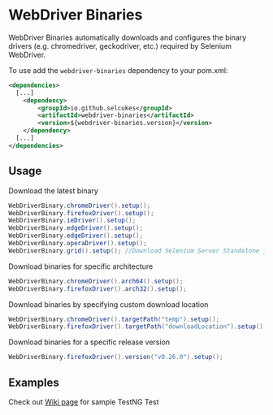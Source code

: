 # WebDriver Binaries

WebDriver Binaries automatically downloads and configures the binary drivers (e.g. chromedriver, geckodriver, etc.)
required by Selenium WebDriver.

To use add the `webdriver-binaries` dependency to your pom.xml:

```xml
<dependencies>
  [...]
    <dependency>
        <groupId>io.github.selcukes</groupId>
        <artifactId>webdriver-binaries</artifactId>
        <version>${webdriver-binaries.version}</version>
    </dependency>
  [...]
</dependencies>

```

## Usage

Download the latest binary

```java
WebDriverBinary.chromeDriver().setup();
WebDriverBinary.firefoxDriver().setup();
WebDriverBinary.ieDriver().setup();
WebDriverBinary.edgeDriver().setup();
WebDriverBinary.edgeDriver().setup();
WebDriverBinary.operaDriver().setup();
WebDriverBinary.grid().setup();	//Download Selenium Server Standalone jar
```

Download binaries for specific architecture

```java
WebDriverBinary.chromeDriver().arch64().setup();
WebDriverBinary.firefoxDriver().arch32().setup();
```

Download binaries by specifying custom download location

```java
WebDriverBinary.chromeDriver().targetPath("temp").setup();
WebDriverBinary.firefoxDriver().targetPath("downloadLocation").setup();
```

Download binaries for a specific release version

```java
WebDriverBinary.firefoxDriver().version("v0.26.0").setup();
```

## Examples

Check out <a href="https://github.com/selcukes/webdriver-binaries/wiki/Configure-WebDriverBinary-to-TestNG-Test">Wiki
page</a> for sample TestNG Test
